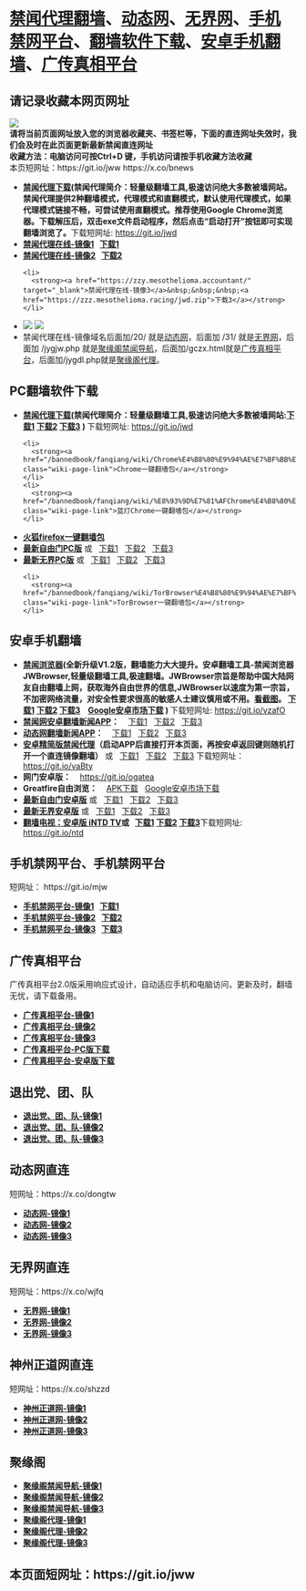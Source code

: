 <h1><a href="#jwproxy">禁闻代理翻墙</a>、<a href="#to-dtw">动态网</a>、<a href="#to-wjw">无界网</a>、<a href="#mobilejinwang">手机禁网平台</a>、<a href="#fanqiangsoft">翻墙软件下载</a>、<a href="#androidfq">安卓手机翻墙</a>、<a href="#gczxpt">广传真相平台</a></h1> 

<h2>请记录收藏本网页网址</h2>
<img src="https://raw.githubusercontent.com/kgfw/fg/master/jw/attation.jpg" /><br/>
<strong>请将当前页面网址放入您的浏览器收藏夹、书签栏等，下面的直连网址失效时，我们会及时在此页面更新最新禁闻直连网址 
<br>收藏方法：电脑访问可按Ctrl+D 键，手机访问请按手机收藏方法收藏</strong>
<br>本页短网址：https://git.io/jww  https://x.co/bnews


<div class="boxed-group-inner wiki-auxiliary-content wiki-auxiliary-content-no-bg">
<a name="jwproxy"></a>
  <ul class="wiki-pages" data-filterable-for="wiki-pages-filter" data-filterable-type="substring">
<li>
      <strong><a href="https://github.com/kgfw/fg/raw/master/jw/jwd.zip">禁闻代理下载</a>(禁闻代理简介：轻量级翻墙工具,极速访问绝大多数被墙网站。禁闻代理提供2种翻墙模式，代理模式和直翻模式，默认使用代理模式，如果代理模式链接不畅，可尝试使用直翻模式。推荐使用Google Chrome浏览器。下载解压后，双击exe文件启动程序，然后点击“启动打开”按钮即可实现翻墙浏览了。</strong>下载短网址:  <a href="https://git.io/jwd">https://git.io/jwd</a>
    </li>


  <li>
      <strong><a href="https://zzz.mesothelioma.download/" target="_blank">禁闻代理在线-镜像1</a>&nbsp;&nbsp;&nbsp;<a href="https://zzy.mesothelioma.accountant/jwd.zip">下载1</a></strong>
    </li> 
    
 
   <li>
      <strong><a href="https://zzz.mesothelioma.racing/" target="_blank">禁闻代理在线-镜像2</a>&nbsp;&nbsp;&nbsp;<a href="https://zzz.mesothelioma.download/jwd.zip">下载2</a></strong>
    </li>     
    
    <li>
      <strong><a href="https://zzy.mesothelioma.accountant/" target="_blank">禁闻代理在线-镜像3</a>&nbsp;&nbsp;&nbsp;<a href="https://zzz.mesothelioma.racing/jwd.zip">下载3</a></strong>
    </li> 



 <li>
 <img src="https://raw.githubusercontent.com/kgfw/fg/master/jw/qr.jpg" /> <img src="https://raw.githubusercontent.com/kgfw/fg/master/jw/jwproxy.jpg" />
    </li>
 <li>
     禁闻代理在线-镜像域名后面加/20/ 就是<a href="https://zzz.mesothelioma.racing/20/" target="_blank">动态网</a>，后面加 /31/ 就是<a href="https://zzz.mesothelioma.racing/31/" target="_blank">无界网</a>，后面加 /jygjw.php 就是<a href="https://zzz.mesothelioma.racing/jygjw.php" target="_blank">聚缘阁禁闻导航</a>，后面加/gczx.html就是<a href="https://zzz.mesothelioma.racing/gczx.html" target="_blank">广传真相平台</a>，后面加/jygdl.php就是<a href="https://zzz.mesothelioma.racing/jygdl.php" target="_blank">聚缘阁代理</a>。
    </li>
 

  </ul>

</div>

<a name="fanqiangsoft"></a><h2>PC翻墙软件下载</h2>
<div class="boxed-group-inner wiki-auxiliary-content wiki-auxiliary-content-no-bg">
  <ul class="wiki-pages" data-filterable-for="wiki-pages-filter" data-filterable-type="substring">

<li>
      <strong><a href="https://github.com/kgfw/fg/raw/master/jw/jwd.zip">禁闻代理下载</a>(禁闻代理简介：轻量级翻墙工具,极速访问绝大多数被墙网站:<a href="https://zzy.mesothelioma.accountant/jwd.zip">下载1</a> <a href="https://zzz.mesothelioma.download/jwd.zip">下载2</a> <a href="https://zzz.mesothelioma.racing/jwd.zip">下载3</a>   ) </strong>下载短网址:  <a href="https://git.io/jwd">https://git.io/jwd</a>
    </li>

 
    <li>
      <strong><a href="/bannedbook/fanqiang/wiki/Chrome%E4%B8%80%E9%94%AE%E7%BF%BB%E5%A2%99%E5%8C%85" class="wiki-page-link">Chrome一键翻墙包</a></strong>
    </li>
    <li>
      <strong><a href="/bannedbook/fanqiang/wiki/%E8%93%9D%E7%81%AFChrome%E4%B8%80%E9%94%AE%E7%BF%BB%E5%A2%99%E5%8C%85" class="wiki-page-link">蓝灯Chrome一键翻墙包</a></strong> 
    </li>
<li>
      <strong><a href="/bannedbook/fanqiang/wiki/%E7%81%AB%E7%8B%90firefox%E4%B8%80%E9%94%AE%E7%BF%BB%E5%A2%99%E5%8C%85" class="wiki-page-link">火狐firefox一键翻墙包</a></strong> 
    </li>  


  
 <li>
      <strong><a href="https://git.io/fgt" target="_blank">最新自由门PC版</a></strong> 或&nbsp;&nbsp;&nbsp;<a href="https://zzy.mesothelioma.accountant/fg.zip">下载1</a>&nbsp;&nbsp;&nbsp;<a href="https://zzz.mesothelioma.download/fg.zip">下载2</a>&nbsp;&nbsp;&nbsp;<a href="https://zzz.mesothelioma.racing/fg.zip">下载3</a>
    </li> 


 <li>
      <strong><a href="https://git.io/wj" target="_blank">最新无界PC版</a></strong> 或&nbsp;&nbsp;&nbsp;<a href="https://zzy.mesothelioma.accountant/u.zip">下载1</a>&nbsp;&nbsp;&nbsp;<a href="https://zzz.mesothelioma.download/u.zip">下载2</a>&nbsp;&nbsp;&nbsp;<a href="https://zzz.mesothelioma.racing/u.zip">下载3</a>
    </li> 



    <li>
      <strong><a href="/bannedbook/fanqiang/wiki/TorBrowser%E4%B8%80%E9%94%AE%E7%BF%BB%E5%A2%99%E5%8C%85" class="wiki-page-link">TorBrowser一键翻墙包</a></strong> 
    </li>

  </ul>
</div>

<a name="androidfq"></a><h2>安卓手机翻墙</h2>
<div class="boxed-group-inner wiki-auxiliary-content wiki-auxiliary-content-no-bg">
  <ul class="wiki-pages" data-filterable-for="wiki-pages-filter" data-filterable-type="substring">

<li>
      <strong><a href="https://raw.githubusercontent.com/kgfw/fg/master/apk/JWBrowser.apk">禁闻浏览器</a>(全新升级V1.2版，翻墙能力大大提升。安卓翻墙工具-禁闻浏览器 JWBrowser,轻量级翻墙工具,极速翻墙。JWBrowser宗旨是帮助中国大陆网友自由翻墙上网，获取海外自由世界的信息,JWBrowser以速度为第一宗旨，不加密网络流量，对安全性要求很高的敏感人士建议慎用或不用。<a href="https://raw.githubusercontent.com/kgfw/fg/master/apk/JWBrowser.jpg" target="_blank">看截图</a>。 <a href="https://zzy.mesothelioma.accountant/JWBrowser.apk">下载1</a> <a href="https://zzz.mesothelioma.download/JWBrowser.apk">下载2</a> <a href="https://zzz.mesothelioma.racing/JWBrowser.apk">下载3</a> &nbsp;&nbsp;&nbsp;<a href="https://play.google.com/store/apps/details?id=jwproxy.browser.bnews" target="_blank">Google安卓市场下载</a>  ) </strong>下载短网址:  <a href="https://git.io/vzafO">https://git.io/vzafO</a>

</li>

 <li>
      <strong><a href="https://github.com/bannedbook/fanqiang/wiki/%E7%A6%81%E9%97%BB%E7%BD%91%E5%AE%89%E5%8D%93%E7%BF%BB%E5%A2%99%E6%96%B0%E9%97%BBAPP" class="wiki-page-link">禁闻网安卓翻墙新闻APP</a>：</strong> &nbsp;&nbsp;&nbsp;<a href="https://zzy.mesothelioma.accountant/jinwen.apk">下载1</a>&nbsp;&nbsp;&nbsp;<a href="https://zzz.mesothelioma.download/jinwen.apk">下载2</a>&nbsp;&nbsp;&nbsp;<a href="https://zzz.mesothelioma.racing/jinwen.apk">下载3</a>
    </li>   
    

 <li>
      <strong><a href="https://github.com/bannedbook/fanqiang/wiki/%E5%8A%A8%E6%80%81%E7%BD%91%E6%96%B0%E9%97%BB-%E5%8A%A8%E6%80%81%E7%BD%91%E7%BF%BB%E5%A2%99-%E5%AE%89%E5%8D%93%E5%BA%94%E7%94%A8" class="wiki-page-link">动态网翻墙新闻APP</a>：</strong> &nbsp;&nbsp;&nbsp;<a href="https://zzy.mesothelioma.accountant/dweb.apk">下载1</a>&nbsp;&nbsp;&nbsp;<a href="https://zzz.mesothelioma.download/dweb.apk">下载2</a>&nbsp;&nbsp;&nbsp;<a href="https://zzz.mesothelioma.racing/dweb.apk">下载3</a>
    </li>     
 <li>
      <strong><a href="https://raw.githubusercontent.com/kgfw/fg/master/apk/jw.apk" target="_blank">安卓精简版禁闻代理</a>（启动APP后直接打开本页面，再按安卓返回键则随机打开一个直连镜像翻墙）</strong> 或&nbsp;&nbsp;&nbsp;<a href="https://zzy.mesothelioma.accountant/jw.apk">下载1</a>&nbsp;&nbsp;&nbsp;<a href="https://zzz.mesothelioma.download/jw.apk">下载2</a>&nbsp;&nbsp;&nbsp;<a href="https://zzz.mesothelioma.racing/jw.apk">下载3</a>  下载短网址：<a href="https://git.io/vaBty">https://git.io/vaBty</a>
    </li> 
 <li>
      <strong>网门安卓版：</strong> &nbsp;&nbsp;&nbsp;<a href="https://git.io/ogatea">https://git.io/ogatea</a>
    </li> 
 <li>
      <strong>Greatfire自由浏览：</strong> &nbsp;&nbsp;&nbsp;<a href="https://github.com/greatfire/z/raw/master/FreeBrowser.apk">APK下载</a>&nbsp;&nbsp;&nbsp;<a href="https://play.google.com/store/apps/details?id=org.greatfire.freebrowser&hl=zh-CN">Google安卓市场下载</a>
    </li> 

 <li>
      <strong><a href="https://git.io/fgma" target="_blank">最新自由门安卓版</a></strong> 或&nbsp;&nbsp;&nbsp;<a href="https://zzy.mesothelioma.accountant/fg.apk">下载1</a>&nbsp;&nbsp;&nbsp;<a href="https://zzz.mesothelioma.download/fg.apk">下载2</a>&nbsp;&nbsp;&nbsp;<a href="https://zzz.mesothelioma.racing/fg.apk">下载3</a>
    </li> 
 <li>
      <strong><a href="https://git.io/2S1IBQ" target="_blank">最新无界安卓版</a></strong> 或&nbsp;&nbsp;&nbsp;<a href="https://zzy.mesothelioma.accountant/u.apk">下载1</a>&nbsp;&nbsp;&nbsp;<a href="https://zzz.mesothelioma.download/u.apk">下载2</a>&nbsp;&nbsp;&nbsp;<a href="https://zzz.mesothelioma.racing/u.apk">下载3</a>
    </li> 


<li>
      <strong><a href="https://github.com/kgfw/fg/raw/master/apk/iNTD_TV.apk">翻墙电视：安卓版 iNTD TV</a>或&nbsp;&nbsp;&nbsp;<a href="https://zzy.mesothelioma.accountant/iNTD_TV.apk">下载1</a> <a href="https://zzz.mesothelioma.download/iNTD_TV.apk">下载2</a> <a href="https://zzz.mesothelioma.racing/iNTD_TV.apk">下载3</a></strong>下载短网址:  <a href="https://git.io/ntd">https://git.io/ntd</a>

</li>


  </ul>
</div>

<h2>手机禁网平台、手机禁网平台</h2><a name="mobilejinwang"></a> 短网址： https://git.io/mjw
<div class="boxed-group-inner wiki-auxiliary-content wiki-auxiliary-content-no-bg">
  <ul class="wiki-pages" data-filterable-for="wiki-pages-filter" data-filterable-type="substring">
    <li>
      <strong><a href="https://zzy.mesothelioma.accountant/1/" target="_blank">手机禁网平台-镜像1</a>&nbsp;&nbsp;&nbsp;<a href="https://zzy.mesothelioma.accountant/jinwen.apk">下载1</a></strong>
    </li>
    <li>
      <strong><a href="https://zzz.mesothelioma.download/1/" target="_blank">手机禁网平台-镜像2</a>&nbsp;&nbsp;&nbsp;<a href="https://zzz.mesothelioma.download/jinwen.apk">下载2</a></strong>
    </li>
    <li>
      <strong><a href="https://zzz.mesothelioma.racing/1/" target="_blank">手机禁网平台-镜像3</a>&nbsp;&nbsp;&nbsp;<a href="https://zzz.mesothelioma.racing/jinwen.apk">下载3</a></strong>
    </li>
  </ul>
</div>

<h2>广传真相平台</h2><a name="gczxpt"></a>
<div class="boxed-group-inner wiki-auxiliary-content wiki-auxiliary-content-no-bg">
广传真相平台2.0版采用响应式设计，自动适应手机和电脑访问，更新及时，翻墙无忧，请下载备用。
  <ul class="wiki-pages" data-filterable-for="wiki-pages-filter" data-filterable-type="substring">
    <li>
      <strong><a href="https://zzy.mesothelioma.accountant/gczx.html" class="wiki-page-link" target="_blank">广传真相平台-镜像1</a></strong>
    </li>
    <li>
      <strong><a href="https://zzz.mesothelioma.download/gczx.html" class="wiki-page-link" target="_blank">广传真相平台-镜像2</a></strong>
    </li>
    <li>
      <strong><a href="https://zzz.mesothelioma.racing/gczx.html" class="wiki-page-link" target="_blank">广传真相平台-镜像3</a></strong>
    </li>
  <li>
      <strong><a href="https://zzz.mesothelioma.download/wstp.zip" class="wiki-page-link" target="_blank">广传真相平台-PC版下载</a></strong>
    </li>
  <li>
      <strong><a href="https://zzz.mesothelioma.download/wstp.apk" class="wiki-page-link" target="_blank">广传真相平台-安卓版下载</a></strong>
    </li>
  </ul>
</div>

<h2>退出党、团、队</h2><a name="3tui"></a>
<div class="boxed-group-inner wiki-auxiliary-content wiki-auxiliary-content-no-bg">
  <ul class="wiki-pages" data-filterable-for="wiki-pages-filter" data-filterable-type="substring">
    <li>
      <strong><a href="https://zzy.mesothelioma.accountant/98/" class="wiki-page-link" target="_blank">退出党、团、队-镜像1</a></strong>
    </li>
    <li>
      <strong><a href="https://zzz.mesothelioma.download/98/" class="wiki-page-link" target="_blank">退出党、团、队-镜像2</a></strong>
    </li>
    <li>
      <strong><a href="https://zzz.mesothelioma.racing/98/" class="wiki-page-link" target="_blank">退出党、团、队-镜像3</a></strong>
    </li>
  </ul>
</div>

<h2>动态网直连</h2><a name="to-dtw"></a> 短网址：https://x.co/dongtw
<div class="boxed-group-inner wiki-auxiliary-content wiki-auxiliary-content-no-bg">
  <ul class="wiki-pages" data-filterable-for="wiki-pages-filter" data-filterable-type="substring">
    <li>
      <strong><a href="https://zzy.mesothelioma.accountant/20/" class="wiki-page-link" target="_blank">动态网-镜像1</a></strong>
    </li>
    <li>
      <strong><a href="https://zzz.mesothelioma.download/20/" class="wiki-page-link" target="_blank">动态网-镜像2</a></strong>
    </li>
    <li>
      <strong><a href="https://zzz.mesothelioma.racing/20/" class="wiki-page-link" target="_blank">动态网-镜像3</a></strong>
    </li>
  </ul>
</div>

<h2>无界网直连</h2><a name="to-wjw"></a>短网址：https://x.co/wjfq
<div class="boxed-group-inner wiki-auxiliary-content wiki-auxiliary-content-no-bg">
  <ul class="wiki-pages" data-filterable-for="wiki-pages-filter" data-filterable-type="substring">
    <li>
      <strong><a href="https://zzy.mesothelioma.accountant/31/" class="wiki-page-link" target="_blank">无界网-镜像1</a></strong>
    </li>
    <li>
      <strong><a href="https://zzz.mesothelioma.download/31/" class="wiki-page-link" target="_blank">无界网-镜像2</a></strong>
    </li>
    <li>
      <strong><a href="https://zzz.mesothelioma.racing/31/" class="wiki-page-link" target="_blank">无界网-镜像3</a></strong>
    </li>
  </ul>
</div>

<h2>神州正道网直连</h2><a name="toszzd"></a> 短网址：https://x.co/shzzd
<div class="boxed-group-inner wiki-auxiliary-content wiki-auxiliary-content-no-bg">
  <ul class="wiki-pages" data-filterable-for="wiki-pages-filter" data-filterable-type="substring">
    <li>
      <strong><a href="https://zzy.mesothelioma.accountant/18/" class="wiki-page-link" target="_blank">神州正道网-镜像1</a></strong>
    </li>
    <li>
      <strong><a href="https://zzz.mesothelioma.download/18/" class="wiki-page-link" target="_blank">神州正道网-镜像2</a></strong>
    </li>
    <li>
      <strong><a href="https://zzz.mesothelioma.racing/18/" class="wiki-page-link" target="_blank">神州正道网-镜像3</a></strong>
    </li>
  </ul>
</div>

<h2>聚缘阁</h2><a name="to-juyuange"></a>
<div class="boxed-group-inner wiki-auxiliary-content wiki-auxiliary-content-no-bg">
  <ul class="wiki-pages" data-filterable-for="wiki-pages-filter" data-filterable-type="substring">
    <li>
      <strong><a href="https://zzy.mesothelioma.accountant/jygjw.php" class="wiki-page-link" target="_blank">聚缘阁禁闻导航-镜像1</a></strong>
    </li>
    <li>
      <strong><a href="https://zzz.mesothelioma.download/jygjw.php" class="wiki-page-link" target="_blank">聚缘阁禁闻导航-镜像2</a></strong>
    </li>
    <li>
      <strong><a href="https://zzz.mesothelioma.racing/jygjw.php" class="wiki-page-link" target="_blank">聚缘阁禁闻导航-镜像3</a></strong>
    </li>


 <li>
      <strong><a href="https://zzy.mesothelioma.accountant/jygdl.php" class="wiki-page-link" target="_blank">聚缘阁代理-镜像1</a></strong>
    </li>
    <li>
      <strong><a href="https://zzz.mesothelioma.download/jygdl.php" class="wiki-page-link" target="_blank">聚缘阁代理-镜像2</a></strong>
    </li>
    <li>
      <strong><a href="https://zzz.mesothelioma.racing/jygdl.php" class="wiki-page-link" target="_blank">聚缘阁代理-镜像3</a></strong>
    </li>

  </ul>
</div>

<h2>
本页面短网址：https://git.io/jww
</h2>